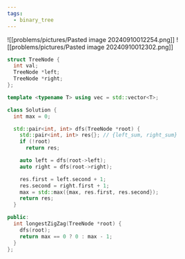 ```yaml
---
tags:
  - binary_tree
---
```

![[problems/pictures/Pasted image 20240910012254.png]]
![[problems/pictures/Pasted image 20240910012302.png]]

```c++
struct TreeNode {
  int val;
  TreeNode *left;
  TreeNode *right;
};

template <typename T> using vec = std::vector<T>;

class Solution {
  int max = 0;

  std::pair<int, int> dfs(TreeNode *root) {
    std::pair<int, int> res{}; // {left_sum, right_sum}
    if (!root)
      return res;

    auto left = dfs(root->left);
    auto right = dfs(root->right);

    res.first = left.second + 1;
    res.second = right.first + 1;
    max = std::max({max, res.first, res.second});
    return res;
  }

public:
  int longestZigZag(TreeNode *root) {
    dfs(root);
    return max == 0 ? 0 : max - 1;
  }
};
```